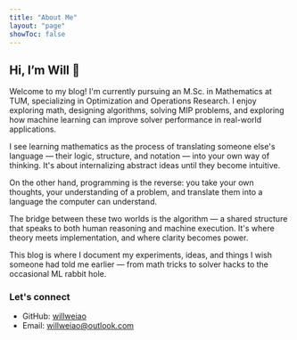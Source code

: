 ```yaml
---
title: "About Me"
layout: "page"
showToc: false
---
```


## Hi, I’m Will 👋

Welcome to my blog! I'm currently pursuing an M.Sc. in Mathematics at TUM, specializing in Optimization and Operations Research. I enjoy exploring math, designing algorithms, solving MIP problems, and exploring how machine learning can improve solver performance in real-world applications.    

I see learning mathematics as the process of translating someone else's language — their logic, structure, and notation — into your own way of thinking. It's about internalizing abstract ideas until they become intuitive.    

On the other hand, programming is the reverse: you take your own thoughts, your understanding of a problem, and translate them into a language the computer can understand.    

The bridge between these two worlds is the algorithm — a shared structure that speaks to both human reasoning and machine execution. It's where theory meets implementation, and where clarity becomes power.  

This blog is where I document my experiments, ideas, and things I wish someone had told me earlier — from math tricks to solver hacks to the occasional ML rabbit hole.

### Let's connect

- GitHub: [willweiao](https://github.com/willweiao)
- Email: [willweiao@outlook.com](willweiao@outlook.com)
